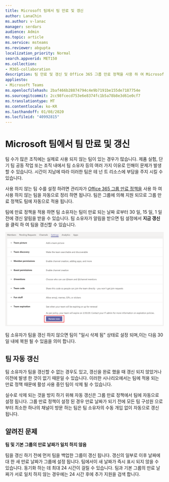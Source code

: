 ```yaml
---
title: Microsoft 팀에서 팀 만료 및 갱신
author: LanaChin
ms.author: v-lanac
manager: serdars
audience: Admin
ms.topic: article
ms.service: msteams
ms.reviewer: abgupta
localization_priority: Normal
search.appverid: MET150
ms.collection:
- M365-collaboration
description: 팀 만료 및 갱신 및 Office 365 그룹 만료 정책을 사용 하 여 Microsoft 팀에서 사용 하지 않은 팀을 자동으로 정리 하는 방법에 대해 알아봅니다.
appliesto:
- Microsoft Teams
ms.openlocfilehash: 2baf466b28874794c4e9b7191be155de7187754e
ms.sourcegitcommit: 2cc98fcecd753e6e8374fc1b5a78b8e3d61e0cf7
ms.translationtype: MT
ms.contentlocale: ko-KR
ms.lasthandoff: 01/08/2020
ms.locfileid: "40992815"
---
```

# <a name="team-expiration-and-renewal-in-microsoft-teams"></a>Microsoft 팀에서 팀 만료 및 갱신

팀 수가 많은 조직에는 실제로 사용 되지 않는 팀이 있는 경우가 많습니다. 제품 실험, 단기 팀 공동 작업 또는 조직 내에서 팀 소유자 등의 여러 가지 이유로 인해이 문제가 발생할 수 있습니다. 시간이 지남에 따라 이러한 팀은 테 넌 트 리소스에 부담을 주지 시킬 수 있습니다.  

사용 하지 않는 팀 수를 설정 하려면 관리자가 [Office 365 그룹 만료 정책을](https://docs.microsoft.com/office365/admin/create-groups/office-365-groups-expiration-policy) 사용 하 여 사용 하지 않는 팀을 자동으로 정리 하면 됩니다. 팀은 그룹에 의해 지원 되므로 그룹 만료 정책도 팀에 자동으로 적용 됩니다.

팀에 만료 정책을 적용 하면 팀 소유자는 팀이 만료 되는 날짜 로부터 30 일, 15 일, 1 일 전에 갱신 알림을 받을 수 있습니다. 팀 소유자가 알림을 받으면 팀 설정에서 **지금 갱신** 을 클릭 하 여 팀을 갱신할 수 있습니다.

![팀 설정에서 팀 갱신을 위한 지금 갱신 단추 스크린샷](media/team-expiration.png "팀 설정에서 팀 갱신을 위한 지금 갱신 단추 스크린샷")

팀 소유자가 팀을 갱신 하지 않으면 팀이 "일시 삭제 됨" 상태로 설정 되며,이는 다음 30 일 내에 복원 될 수 있음을 의미 합니다.

## <a name="team-auto-renewal"></a>팀 자동 갱신

팀 소유자가 팀을 갱신할 수 없는 경우도 있고, 갱신을 완료 했을 때 갱신 되지 않았거나 이전에 발생 한 것이 없기 때문일 수 있습니다. 이러한 시나리오에서는 팀에 적용 되는 만료 정책 때문에 활성 사용 중인 팀이 삭제 될 수 있습니다.  

실수로 삭제 되는 것을 방지 하기 위해 자동 갱신은 그룹 만료 정책에서 팀에 자동으로 설정 됩니다. 그룹 만료 정책이 설정 된 경우 만료 날짜가 되기 전에 모든 팀 구성원 으로부터 최소한 하나의 채널이 방문 하는 팀은 팀 소유자의 수동 개입 없이 자동으로 갱신 됩니다.

## <a name="known-issues"></a>알려진 문제

**팀 및 기본 그룹의 만료 날짜가 일치 하지 않음**

팀을 갱신 하기 전에 먼저 팀을 백업한 그룹이 갱신 됩니다. 갱신의 일부로 이후 날짜에 대 한 새 만료 날짜가 그룹에 설정 됩니다. 팀에서이 새 날짜가 즉시 표시 되지 않을 수 있습니다. 동기화 하는 데 최대 24 시간이 걸릴 수 있습니다. 팀과 기본 그룹의 만료 날짜가 서로 일치 하지 않는 경우에는 24 시간 후에 추가 지원을 검색 합니다.
